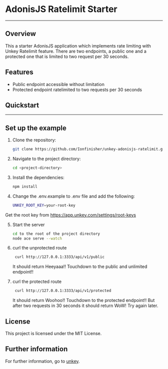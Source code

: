 # AdonisJS Ratelimit Starter

---

## Overview

This a starter AdonisJS application which implements rate limiting with Unkey Ratelimit feature. There are two endpoints, a public one and a protected one that is limited to two request per 30 seconds.

## Features

- Public endpoint accessible without limitation
- Protected endpoint ratelimited to two requests per 30 seconds

## Quickstart

---


## Set up the example

1. Clone the repository:

   ```bash
   git clone https://github.com/Ionfinisher/unkey-adonisjs-ratelimit.git
   ```

2. Navigate to the project directory:

   ```bash
   cd <project-directory>
   ```

3. Install the dependencies:

   ```bash
   npm install
   ```

4. Change the .env.example to .env file and add the following:

   ```bash
   UNKEY_ROOT_KEY=your-root-key
   ```

Get the root key from https://app.unkey.com/settings/root-keys

5. Start the server

   ```bash
   cd to the root of the project directory
   node ace serve --watch
   ```

6. curl the unprotected route

   ```bash
    curl http://127.0.0.1:3333/api/v1/public
   ```

   It should return Heeyaaa!! Touchdown to the public and unlimited endpoint!!

7. curl the protected route

   ```bash
    curl http://127.0.0.1:3333/api/v1/protected
   ```

   It should return Woohoo!! Touchdown to the protected endpoint!! But after two requests in 30 seconds it should return WoW! Try again later.


## License

This project is licensed under the MIT License.

## Further information

For further information, go to [unkey](https://app.unkey.com/).
